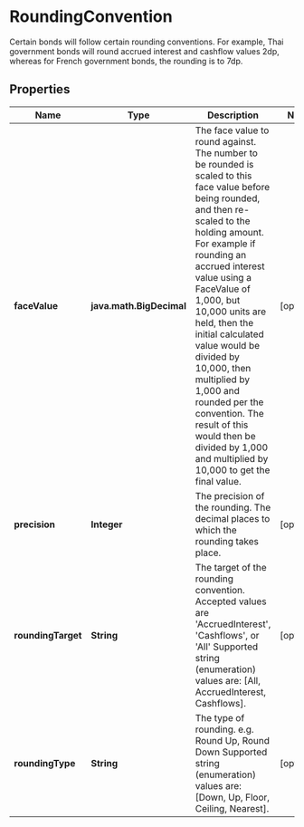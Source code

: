 

# RoundingConvention

Certain bonds will follow certain rounding conventions.  For example, Thai government bonds will round accrued interest and cashflow values 2dp, whereas for  French government bonds, the rounding is to 7dp.

## Properties

Name | Type | Description | Notes
------------ | ------------- | ------------- | -------------
**faceValue** | **java.math.BigDecimal** | The face value to round against.  The number to be rounded is scaled to this face value before being rounded, and then re-scaled to the holding amount.  For example if rounding an accrued interest value using a FaceValue of 1,000, but 10,000 units are held,  then the initial calculated value would be divided by 10,000, then multiplied by 1,000 and rounded per the convention.  The result of this would then be divided by 1,000 and multiplied by 10,000 to get the final value. |  [optional]
**precision** | **Integer** | The precision of the rounding.  The decimal places to which the rounding takes place. |  [optional]
**roundingTarget** | **String** | The target of the rounding convention.  Accepted values are &#39;AccruedInterest&#39;, &#39;Cashflows&#39;, or &#39;All&#39;    Supported string (enumeration) values are: [All, AccruedInterest, Cashflows]. |  [optional]
**roundingType** | **String** | The type of rounding.  e.g. Round Up, Round Down    Supported string (enumeration) values are: [Down, Up, Floor, Ceiling, Nearest]. |  [optional]



